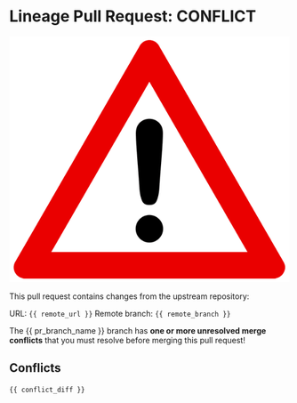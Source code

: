 # Lineage Pull Request: CONFLICT

![DANGER](https://raw.githubusercontent.com/cisagov/action-lineage/develop/src/achtung.gif)

This pull request contains changes from the upstream repository:

URL: `{{ remote_url }}`
Remote branch: `{{ remote_branch }}`

The {{ pr_branch_name }} branch has **one or more unresolved merge conflicts** that
you must resolve before merging this pull request!

## Conflicts

```diff
{{ conflict_diff }}
```
